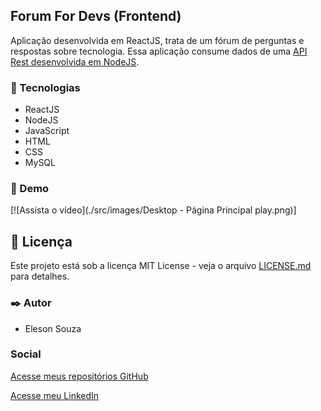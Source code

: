 ## Forum For Devs (Frontend)

Aplicação desenvolvida em ReactJS, trata de um fórum de perguntas e respostas sobre tecnologia. Essa aplicação consume dados de uma [API Rest desenvolvida em NodeJS](https://github.com/Eleson-Souza/forum-for-devs_server).

### :rocket: Tecnologias 
* ReactJS
* NodeJS
* JavaScript
* HTML
* CSS
* MySQL

### :movie_camera: Demo
[![Assista o vídeo](./src/images/Desktop - Página Principal play.png)]

## :page_facing_up: Licença

Este projeto está sob a licença MIT License - veja o arquivo [LICENSE.md](https://github.com/Eleson-Souza/forum-for-devs_web/blob/master/LICENSE) para detalhes.

### ✒️ Autor

* Eleson Souza

### Social
[Acesse meus repositórios GitHub](https://github.com/Eleson-Souza?tab=repositories)

[Acesse meu LinkedIn](https://www.linkedin.com/in/eleson-souza-97735a174/)
